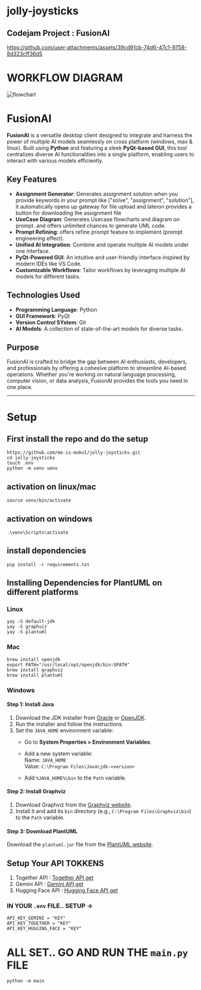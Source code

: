 # jolly-joysticks
## Codejam Project : FusionAI
https://github.com/user-attachments/assets/39cd91cb-74d6-47c1-9758-8d323cff36d5

# WORKFLOW DIAGRAM
![flowchart](https://github.com/user-attachments/assets/5b353b56-224b-470b-b346-d57cae0463df)
# FusionAI

**FusionAI** is a versatile desktop client designed to integrate and harness the power of multiple AI models seamlessly on cross platform (windows, max & linux). Built using **Python** and featuring a sleek **PyQt-based GUI**, this tool centralizes diverse AI functionalities into a single platform, enabling users to interact with various models efficiently. 

## Key Features


- **Assignment Generator**: Generates assignment solution when you provide keywords in your prompt like ["solve", "assignment", "solution"], it automatically opens up gateway for file upload and lateron provides a button for downloading the assignment file
- **UseCase Diagram**: Generates Usecase flowcharts and diagram on prompt. and offers unlimited chances to generate UML code.
- **Prompt Refining**: offers refine prompt feature to implement (prompt engineering effect).
- **Unified AI Integration**: Combine and operate multiple AI models under one interface.
- **PyQt-Powered GUI**: An intuitive and user-friendly interface inspired by modern IDEs like VS Code.
- **Customizable Workflows**: Tailor workflows by leveraging multiple AI models for different tasks.

## Technologies Used

- **Programming Language**: Python
- **GUI Framework**: PyQt
- **Version Control SYstem**: Git
- **AI Models**: A collection of state-of-the-art models for diverse tasks.

## Purpose

FusionAI is crafted to bridge the gap between AI enthusiasts, developers, and professionals by offering a cohesive platform to streamline AI-based operations. Whether you're working on natural language processing, computer vision, or data analysis, FusionAI provides the tools you need in one place.
<hr>

# Setup

## First install the repo and do the setup
```
https://github.com/me-is-mukul/jolly-joysticks.git
cd jolly-joysticks
touch .env
python -m venv venv
```
## activation on linux/mac
```
source venv/bin/activate
```
## activation on windows 
```
.\venv\Scripts\activate
```
## install dependencies 
```
pip install -r requirements.txt
```
## Installing Dependencies for PlantUML on different platforms
### Linux 
```
yay -S default-jdk
yay -S graphviz
yay -S plantuml
```
### Mac
```
brew install openjdk
export PATH="/usr/local/opt/openjdk/bin:$PATH"
brew install graphviz
brew install plantuml
```

### Windows
#### Step 1: Install Java
1. Download the JDK installer from [Oracle](https://www.oracle.com/java/technologies/javase-downloads.html) or [OpenJDK](https://jdk.java.net/).
2. Run the installer and follow the instructions.
3. Set the `JAVA_HOME` environment variable:
   - Go to **System Properties > Environment Variables**.


   - Add a new system variable:  
     Name: `JAVA_HOME`  
     Value: `C:\Program Files\Java\jdk-<version>`  
   - Add `%JAVA_HOME%\bin` to the `Path` variable.

#### Step 2: Install Graphviz
1. Download Graphviz from the [Graphviz website](https://graphviz.gitlab.io/_pages/Download/Download_windows.html).
2. Install it and add its `bin` directory (e.g., `C:\Program Files\Graphviz\bin`) to the `Path` variable.

#### Step 3: Download PlantUML
Download the `plantuml.jar` file from the [PlantUML website](https://plantuml.com/download).

## Setup Your API TOKKENS
1. Together API : [Together API get](https://www.together.ai/)
2. Gemini API : [Gemini API get](https://ai.google.dev/gemini-api/docs/api-key)
3. Hugging Face API : [Hugging Face API get](https://huggingface.co/docs/huggingface_hub/index)
### IN YOUR `.env` FILE.. SETUP ->
```
API_KEY_GEMINI = "KEY"
API_KEY_TOGETHER = "KEY"
API_KEY_HUGGING_FACE = "KEY"
```

# ALL SET.. GO AND RUN THE `main.py` FILE

```
python -m main
```
